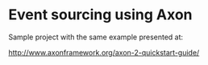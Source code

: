 Event sourcing using Axon
=========================

Sample project with the same example presented at:

http://www.axonframework.org/axon-2-quickstart-guide/
